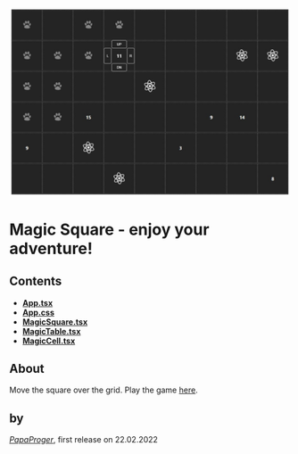 [![Magic Square](WhatItLooksLike.jpg "Magic Square by PapaProger")](https://papaproger.github.io/magicsquare/)

# Magic Square - enjoy your adventure!

Contents
---

* **[App.tsx](https://github.com/papaproger/magicsquare/blob/main/src/App.tsx)**
* **[App.css](https://github.com/papaproger/magicsquare/blob/main/src/App.css)**
* **[MagicSquare.tsx](https://github.com/papaproger/magicsquare/blob/main/src/MagicSquare.tsx)**
* **[MagicTable.tsx](https://github.com/papaproger/magicsquare/blob/main/src/MagicTable.tsx)**
* **[MagicCell.tsx](https://github.com/papaproger/magicsquare/blob/main/src/MagicCell.tsx)**

About
---

Move the square over the grid. Play the game [here](https://papaproger.github.io/magicsquare/).

by
---

*[PapaProger](https://github.com/papaproger)*, first release on 22.02.2022